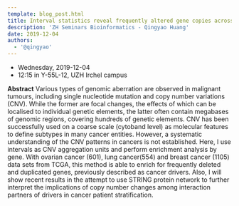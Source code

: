 ```yaml
---
template: blog_post.html
title: Interval statistics reveal frequently altered gene copies across cancers
description: 'ZH Seminars Bioinformatics - Qingyao Huang'
date: 2019-12-04
authors:
  - '@qingyao'
---
```


* Wednesday, 2019-12-04
* 12:15 in Y-55L-12, UZH Irchel campus


__Abstract__ Various types of genomic aberration are observed in malignant tumours, including single nucleotide mutation and copy number variations (CNV). While the former are focal changes, the effects of which can be localised to individual genetic elements, the latter often contain megabases of genomic regions, covering hundreds of genetic elements. CNV has been successfully used on a coarse scale (cytoband level) as molecular features to define subtypes in many cancer entities. However, a systematic understanding of the CNV patterns in cancers is not established.<!--more-->
 Here, I use intervals as CNV aggregation units and perform enrichment analysis by gene. With ovarian cancer (601), lung cancer(554) and breast cancer (1105) data sets from TCGA, this method is able to enrich for frequently deleted and duplicated genes, previously described as cancer drivers. Also, I will show recent results in the attempt to use STRING protein network to further interpret the implications of copy number changes among interaction partners of drivers in cancer patient stratification.

